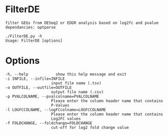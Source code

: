 FilterDE
========
    filter GEGs from DESeq2 or EDGR analysis based on log2fc and pvalue 
    dependancies: optparse

    ./FilterDE.py -h
    Usage: FilterDE [options]

Options
=======
    -h, --help            show this help message and exit
    -i INFILE, --infile=INFILE
                        input file name (.tsv)
    -o OUTFILE, --outfile=OUTFILE
                        output file name (.csv)
    -p PVALCOLNAME, --pvalcolname=PVALCOLNAME
                        Please enter the column header name that contains
                        P-Values
    -l LOGFCCOLNAME, --logFCcolname=LOGFCCOLNAME
                        Please enter the column header name that contains
                        Log2FC values
    -f FOLDCHANGE, --foldchange=FOLDCHANGE
                        cut-off for log2 fold change value
